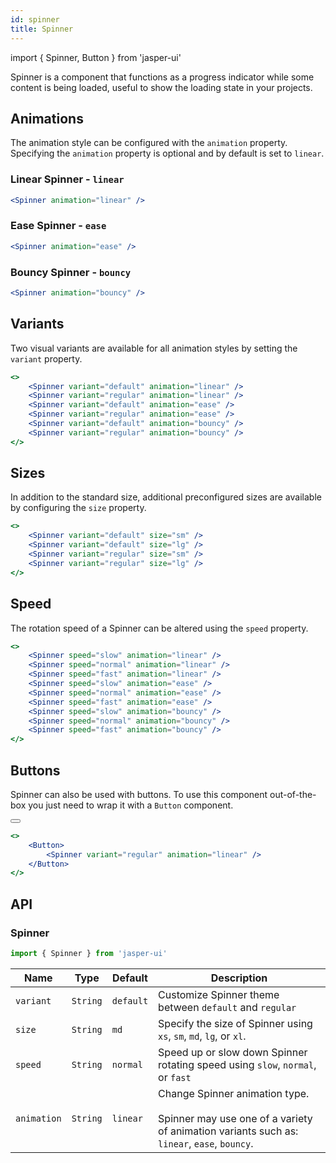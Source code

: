 ```yaml
---
id: spinner
title: Spinner
---
```


import { Spinner, Button } from 'jasper-ui'

Spinner is a component that functions as a progress indicator while some content is being loaded, useful to show the loading state in your projects.

## Animations

The animation style can be configured with the `animation` property. Specifying the `animation` property is optional and by default is set to `linear`.

### Linear Spinner - `linear`

<div style={{ display: "flex", height: "120px", width: "auto" }}>
    <Spinner animation="linear" />
</div>

```jsx
<Spinner animation="linear" />
```

### Ease Spinner - `ease`

<div style={{ display: "flex", height: "120px", width: "auto" }}>
    <Spinner animation="ease" />
</div>

```jsx
<Spinner animation="ease" />
```

### Bouncy Spinner - `bouncy`

<div style={{ display: "flex", height: "120px", width: "auto" }}>
    <Spinner animation="bouncy" />
</div>

```jsx
<Spinner animation="bouncy" />
```

## Variants

Two visual variants are available for all animation styles by setting the `variant` property.

<div style={{ display: "flex", height: "120px", width: "auto" }}>
    <Spinner variant="default" animation="linear" />
    <Spinner variant="regular" animation="linear" />
    <Spinner variant="default" animation="ease" />
    <Spinner variant="regular" animation="ease" />
    <Spinner variant="default" animation="bouncy" />
    <Spinner variant="regular" animation="bouncy" />
</div>

```jsx
<>
    <Spinner variant="default" animation="linear" />
    <Spinner variant="regular" animation="linear" />
    <Spinner variant="default" animation="ease" />
    <Spinner variant="regular" animation="ease" />
    <Spinner variant="default" animation="bouncy" />
    <Spinner variant="regular" animation="bouncy" />
</>
```

## Sizes

In addition to the standard size, additional preconfigured sizes are available by configuring the `size` property.

<div style={{ display: "flex", height: "240px", width: "auto" }}>
    <Spinner variant="default" size="sm" />
    <Spinner variant="default" size="lg" />
    <Spinner variant="regular" size="sm" />
    <Spinner variant="regular" size="lg" />
</div>

```jsx
<>
    <Spinner variant="default" size="sm" />
    <Spinner variant="default" size="lg" />
    <Spinner variant="regular" size="sm" />
    <Spinner variant="regular" size="lg" />
</>
```

## Speed

The rotation speed of a Spinner can be altered using the `speed` property.

<div style={{ display: "flex", height: "120px", width: "auto" }}>
    <Spinner speed="slow" animation="linear" />
    <Spinner speed="normal" animation="linear" />
    <Spinner speed="fast" animation="linear" />
    <Spinner speed="slow" animation="ease" />
    <Spinner speed="normal" animation="ease" />
    <Spinner speed="fast" animation="ease" />
    <Spinner speed="slow" animation="bouncy" />
    <Spinner speed="normal" animation="bouncy" />
    <Spinner speed="fast" animation="bouncy" />
</div>

```jsx
<>
    <Spinner speed="slow" animation="linear" />
    <Spinner speed="normal" animation="linear" />
    <Spinner speed="fast" animation="linear" />
    <Spinner speed="slow" animation="ease" />
    <Spinner speed="normal" animation="ease" />
    <Spinner speed="fast" animation="ease" />
    <Spinner speed="slow" animation="bouncy" />
    <Spinner speed="normal" animation="bouncy" />
    <Spinner speed="fast" animation="bouncy" />
</>
```

## Buttons

Spinner can also be used with buttons. To use this component out-of-the-box you just need to wrap it with a `Button` component.

<div style={{ display: "flex", height: "auto", width: "auto" }}>
    <Button>
        <Spinner variant="regular" animation="linear" />
    </Button>
</div>

```jsx
<>
    <Button>
        <Spinner variant="regular" animation="linear" />
    </Button>
</>
```

## API

### Spinner

```jsx
import { Spinner } from 'jasper-ui'
```

|     Name     |   Type   |  Default  |                                                           Description                                                                   |
|--------------|----------|-----------|-----------------------------------------------------------------------------------------------------------------------------------------|
| `variant`    | `String` | `default` | Customize Spinner theme between `default` and `regular`                                                                                 |
| `size`       | `String` | `md`      | Specify the size of Spinner using `xs`, `sm`, `md`, `lg`, or `xl`.                                                                      |
| `speed`      | `String` | `normal`  | Speed up or slow down Spinner rotating speed using `slow`, `normal`, or `fast`                                                          |
| `animation`  | `String` | `linear`  | Change Spinner animation type.<br/><br/>Spinner may use one of a variety of animation variants such as:<br/>`linear`, `ease`, `bouncy`. |
